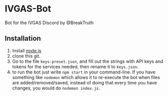 # IVGAS-Bot
Bot for the IVGAS Discord by @BreakTruth

## Installation
1. Install [node.js](https://nodejs.org/en/)
2. clone this git.
3. Go to the file `keys-preset.json`, and fill out the strings with API keys and tokens for the services needed, then rename it to `keys.json`.
4. to run the bot just write `npm start` in your command-line. If you have something like `nodemon` which allows it to re-execute the bot when files are added/removed/saved, instead of doing that every time you have changes, you would do `nodemon index.js`.
